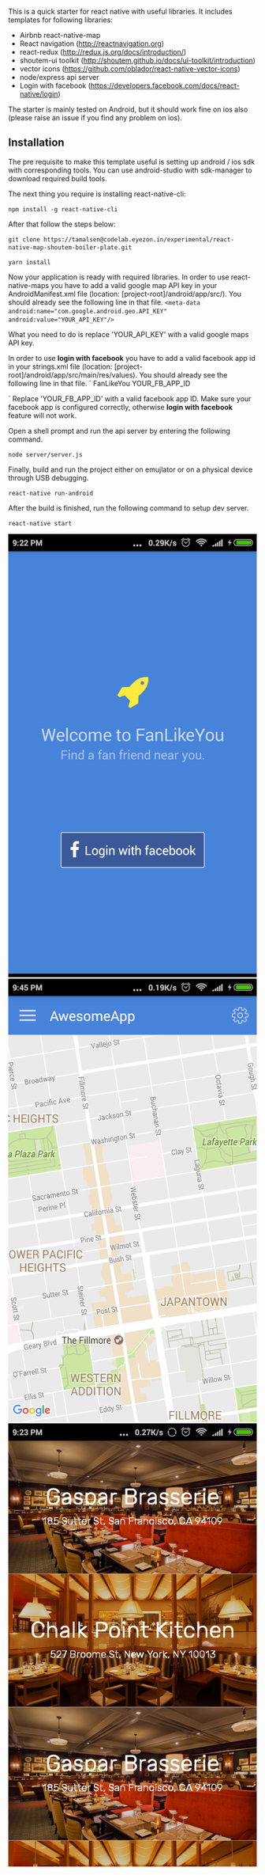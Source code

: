 This is a quick starter for react native with useful libraries. It includes templates for following libraries:

- Airbnb react-native-map
- React navigation (http://reactnavigation.org)
- react-redux (http://redux.js.org/docs/introduction/)
- shoutem-ui toolkit (http://shoutem.github.io/docs/ui-toolkit/introduction)
- vector icons (https://github.com/oblador/react-native-vector-icons)
- node/express api server
- Login with facebook (https://developers.facebook.com/docs/react-native/login)


The starter is mainly tested on Android, but it should work fine on ios also (please raise an  issue if you find any problem on ios).

## Installation

The pre requisite to make this template useful is setting up android / ios sdk with corresponding tools. You can use android-studio with sdk-manager to download required build tools.

The next thing you require is installing react-native-cli:
```
npm install -g react-native-cli
```

After that follow the steps below:
```
git clone https://tamalsen@codelab.eyezon.in/experimental/react-native-map-shoutem-boiler-plate.git
```
```
yarn install
```

Now your application is ready with required libraries. 
In order to use react-native-maps you have to add a valid google map API key in your AndroidManifest.xml file (location: [project-root]/android/app/src/). You should already see the following line in that file. 
`
<meta-data
      android:name="com.google.android.geo.API_KEY"
      android:value="YOUR_API_KEY"/>
`

What you need to do is replace 'YOUR_API_KEY' with a valid google maps API key.

In order to use **login with facebook** you have to add a valid facebook app id in your strings.xml file (location: [project-root]/android/app/src/main/res/values). You should already see the following line in that file. 
`
<resources>
    <string name="app_name">FanLikeYou</string>
    <string name="facebook_app_id">YOUR_FB_APP_ID</string>
</resources>

`
Replace 'YOUR_FB_APP_ID' with a valid facebook app ID. Make sure your facebook app is configured correctly, otherwise **login with facebook** feature will not work.

Open a shell prompt and run the api server by entering the following command.

```
node server/server.js
```

Finally, build and run the project either on emujlator or on a physical device through USB debugging.

```
react-native run-android
```

After the build is finished, run the following command to setup dev server.

```
react-native start
```

![Image of Yaktocat](git-img/Screenshot_2017-04-28-21-22-01-323_com.fanlikeyou.png)
![Image of Yaktocat](git-img/Screenshot_2017-04-28-21-45-07-450_com.fanlikeyou.png)
![Image of Yaktocat](git-img/Screenshot_2017-04-28-21-23-34-359_com.fanlikeyou.png)


